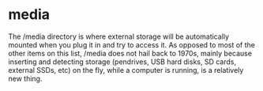 # media

The /media directory is where external storage will be automatically mounted when you plug it in and try to access it. As opposed to most of the other items on this list, /media does not hail back to 1970s, mainly because inserting and detecting storage (pendrives, USB hard disks, SD cards, external SSDs, etc) on the fly, while a computer is running, is a relatively new thing.

